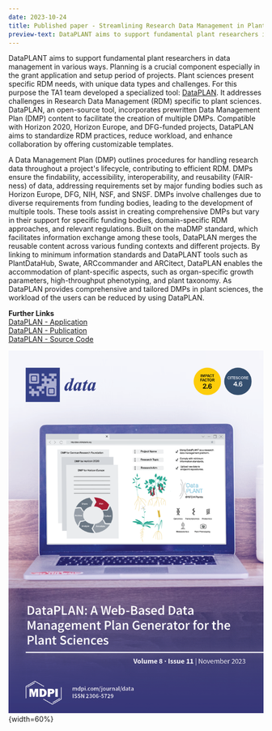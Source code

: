 ```yaml
---
date: 2023-10-24
title: Published paper - Streamlining Research Data Management in Plant Sciences
preview-text: DataPLANT aims to support fundamental plant researchers in data management in various ways. Planning is a crucial component especially in the grant application and setup period of projects. Plant sciences present specific RDM needs, with unique data types and - DataPLAN. It addresses challenges in Research Data Management (RDM) specific to plant sciences....
---
```

DataPLANT aims to support fundamental plant researchers in data management in various ways. Planning is a crucial component especially in the grant application and setup period of projects. Plant sciences present specific RDM needs, with unique data types and challenges. For this purpose the TA1 team developed a specialized tool: [DataPLAN](phttps://plan.nfdi4plants.org/). It addresses challenges in Research Data Management (RDM) specific to plant sciences. DataPLAN, an open-source tool, incorporates prewritten Data Management Plan (DMP) content to facilitate the creation of multiple DMPs. Compatible with Horizon 2020, Horizon Europe, and DFG-funded projects, DataPLAN aims to standardize RDM practices, reduce workload, and enhance collaboration by offering customizable templates.

A Data Management Plan (DMP) outlines procedures for handling research data throughout a project's lifecycle, contributing to efficient RDM. DMPs ensure the findability, accessibility, interoperability, and reusability (FAIR-ness) of data, addressing requirements set by major funding bodies such as Horizon Europe, DFG, NIH, NSF, and SNSF. DMPs involve challenges due to diverse requirements from funding bodies, leading to the development of multiple tools. These tools assist in creating comprehensive DMPs but vary in their support for specific funding bodies, domain-specific RDM approaches, and relevant regulations. Built on the maDMP standard, which facilitates information exchange among these tools, DataPLAN merges the reusable content across various funding contexts and different projects. By linking to minimum information standards and DataPLANT tools such as PlantDataHub, Swate, ARCcommander and ARCitect, DataPLAN enables the accommodation of plant-specific aspects, such as organ-specific growth parameters, high-throughput phenotyping, and plant taxonomy. As DataPLAN provides comprehensive and tailored DMPs in plant sciences, the workload of the users can be reduced by using DataPLAN.

**Further Links**   
[DataPLAN - Application](phttps://plan.nfdi4plants.org/)   
[DataPLAN - Publication](https://doi.org/10.3390/data8110159)   
[DataPLAN - Source Code](https://github.com/nfdi4plants/dataplan)  


![DataPLAN Cover](/src/assets/images/news/DataPLAN-2.png){width=60%}   
